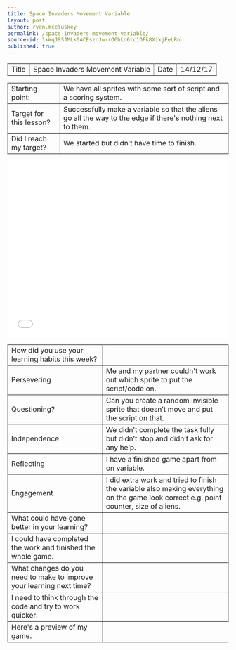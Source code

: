 ```yaml
---
title: Space Invaders Movement Variable
layout: post
author: ryan.mccluskey
permalink: /space-invaders-movement-variable/
source-id: 1xWqJ8SJMLk0ACEsznJw-rO6hLd6rc1OFk8XixjEeLRo
published: true
---
```

<table rules="all">
  <tr>
    <td>Title</td>
    <td>Space Invaders Movement Variable</td>
    <td>Date</td>
    <td>14/12/17</td>
  </tr>
</table>


<table rules="all">
  <tr>
    <td>Starting point:</td>
    <td>We have all sprites with some sort of script and a scoring system.</td>
  </tr>
  <tr>
    <td>Target for this lesson?</td>
    <td>Successfully make a variable so that the aliens go all the way to the edge if there's nothing next to them.</td>
  </tr>
  <tr>
    <td>Did I reach my target? </td>
    <td>We started but didn’t have time to finish.</td>
  </tr>
</table>


<table rules="all">
  <tr>
    <td>How did you use your learning habits this week?</td>
    <td></td>
  </tr>
  <tr>
    <td>Persevering</td>
    <td>Me and my partner couldn't work out which sprite to put the script/code on.</td>
  </tr>
  <tr>
    <td>Questioning?</td>
    <td>Can you create a random invisible sprite that doesn’t move and put the script on that.</td>
  </tr>
  <tr>
    <td>Independence</td>
    <td>We didn’t complete the task fully but didn’t stop and didn’t ask for any help.</td>
  </tr>
  <tr>
    <td>Reflecting</td>
    <td>I have a finished game apart from on variable.</td>
  </tr>
  <tr>
    <td>Engagement</td>
    <td>I did extra work and tried to finish the variable also making everything on the game look correct e.g. point counter, size of aliens.</td>
  </tr>
  <tr>
    <td>What could have gone better in your learning?</td>
    <td></td>
  </tr>
  <tr>
    <td>I could have completed the work and finished the whole game.</td>
    <td></td>
  </tr>
  <tr>
    <td>What changes do you need to make to improve your learning next time?</td>
    <td></td>
  </tr>
  <tr>
    <td>I need to think through the code and try to work quicker.</td>
    <td></td>
  </tr>
  <tr>
    <td>Here's a preview of my game.</td>
    <iframe allowtransparency="true" width="100%" height="402" src="//scratch.mit.edu/projects/embed/188531410/?autostart=false" frameborder="0" allowfullscreen></iframe>  
  </tr>
</table>


